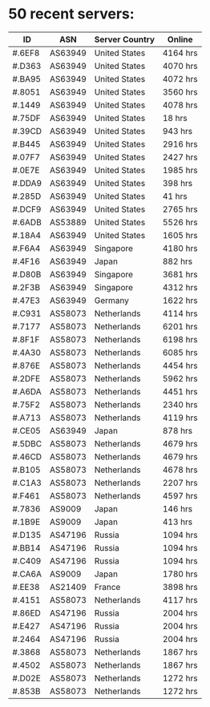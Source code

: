 # 50 recent servers:

| ID | ASN | Server Country | Online |
| ------ | ------ | ------ | ------ |
| #.6EF8 | AS63949 | United States | 4164 hrs |
| #.D363 | AS63949 | United States | 4070 hrs |
| #.BA95 | AS63949 | United States | 4072 hrs |
| #.8051 | AS63949 | United States | 3560 hrs |
| #.1449 | AS63949 | United States | 4078 hrs |
| #.75DF | AS63949 | United States | 18 hrs |
| #.39CD | AS63949 | United States | 943 hrs |
| #.B445 | AS63949 | United States | 2916 hrs |
| #.07F7 | AS63949 | United States | 2427 hrs |
| #.0E7E | AS63949 | United States | 1985 hrs |
| #.DDA9 | AS63949 | United States | 398 hrs |
| #.285D | AS63949 | United States | 41 hrs |
| #.DCF9 | AS63949 | United States | 2765 hrs |
| #.6ADB | AS53889 | United States | 5526 hrs |
| #.18A4 | AS63949 | United States | 1605 hrs |
| #.F6A4 | AS63949 | Singapore | 4180 hrs |
| #.4F16 | AS63949 | Japan | 882 hrs |
| #.D80B | AS63949 | Singapore | 3681 hrs |
| #.2F3B | AS63949 | Singapore | 4312 hrs |
| #.47E3 | AS63949 | Germany | 1622 hrs |
| #.C931 | AS58073 | Netherlands | 4114 hrs |
| #.7177 | AS58073 | Netherlands | 6201 hrs |
| #.8F1F | AS58073 | Netherlands | 6198 hrs |
| #.4A30 | AS58073 | Netherlands | 6085 hrs |
| #.876E | AS58073 | Netherlands | 4454 hrs |
| #.2DFE | AS58073 | Netherlands | 5962 hrs |
| #.A6DA | AS58073 | Netherlands | 4451 hrs |
| #.75F2 | AS58073 | Netherlands | 2340 hrs |
| #.A713 | AS58073 | Netherlands | 4119 hrs |
| #.CE05 | AS63949 | Japan | 878 hrs |
| #.5DBC | AS58073 | Netherlands | 4679 hrs |
| #.46CD | AS58073 | Netherlands | 4679 hrs |
| #.B105 | AS58073 | Netherlands | 4678 hrs |
| #.C1A3 | AS58073 | Netherlands | 2207 hrs |
| #.F461 | AS58073 | Netherlands | 4597 hrs |
| #.7836 | AS9009 | Japan | 146 hrs |
| #.1B9E | AS9009 | Japan | 413 hrs |
| #.D135 | AS47196 | Russia | 1094 hrs |
| #.BB14 | AS47196 | Russia | 1094 hrs |
| #.C409 | AS47196 | Russia | 1094 hrs |
| #.CA6A | AS9009 | Japan | 1780 hrs |
| #.EE38 | AS21409 | France | 3898 hrs |
| #.4151 | AS58073 | Netherlands | 4117 hrs |
| #.86ED | AS47196 | Russia | 2004 hrs |
| #.E427 | AS47196 | Russia | 2004 hrs |
| #.2464 | AS47196 | Russia | 2004 hrs |
| #.3868 | AS58073 | Netherlands | 1867 hrs |
| #.4502 | AS58073 | Netherlands | 1867 hrs |
| #.D02E | AS58073 | Netherlands | 1272 hrs |
| #.853B | AS58073 | Netherlands | 1272 hrs |

